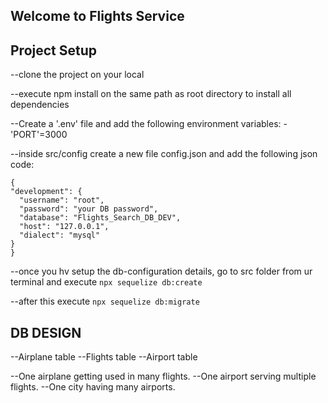 


## Welcome to Flights Service

## Project Setup

  --clone the project on your local

  --execute npm install on the same path as root directory to install all dependencies

  --Create a '.env' file and add the following environment variables:
       -'PORT'=3000

  --inside src/config create a new file config.json and add the following json code:

  ```
  {
  "development": {
    "username": "root",
    "password": "your DB password",
    "database": "Flights_Search_DB_DEV",
    "host": "127.0.0.1",
    "dialect": "mysql"
  }
  }
  ```

  --once you hv setup the db-configuration details, go to src folder from ur terminal and execute `npx sequelize db:create`

  --after this execute `npx sequelize db:migrate`


## DB DESIGN

--Airplane table
--Flights table
--Airport table
 

--One airplane getting used in many flights.
--One airport serving multiple flights.
--One city having many airports.
